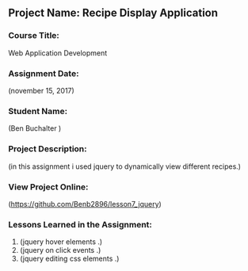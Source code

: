 ## Project Name:  Recipe Display Application

### Course Title:
Web Application Development

### Assignment Date:  
(november 15, 2017)

### Student Name:  
(Ben Buchalter )

### Project Description:
(in this assignment i used jquery to dynamically view different recipes.)

### View Project Online:
(https://github.com/Benb2896/lesson7_jquery)

### Lessons Learned in the Assignment:
1. (jquery hover elements .)
2. (jquery on click events .)
3. (jquery editing css elements .)

